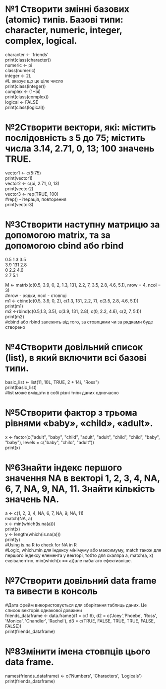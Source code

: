 # №1 Створити змінні базових (atomic) типів. Базові типи: character, numeric, integer, complex, logical.   


character <- 'friends'   
print(class(character))   
numeric <- pi   
class(numeric)   
integer <- 2L   
#L вказує що це ціле число   
print(class(integer))   
complex <- (1+5i)   
print(class(complex))   
logical <- FALSE   
print(class(logical))   


# №2Створити вектори, які: містить послідовність з 5 до 75; містить числа 3.14, 2.71, 0, 13; 100 значень TRUE.   


vector1 <- c(5:75)   
print(vector1)   
vector2 <- c(pi, 2.71, 0, 13)   
print(vector2)   
vector3 <- rep(TRUE, 100)   
#rep() - ітерація, повторення   
print(vector3)   


# №3Створити наступну матрицю за допомогою matrix, та за допомогою cbind або rbind   
0.5 1.3 3.5   
3.9 131 2.8   
0 2.2 4.6   
2 7 5.1   


M <- matrix(c(0.5, 3.9, 0, 2, 1.3, 131, 2.2, 7, 3.5, 2.8, 4.6, 5.1), nrow = 4, ncol = 3)   
#nrow - рядки, ncol - стовпці   
m1 <- cbind(c(0.5, 3.9, 0, 2), c(1.3, 131, 2.2, 7), c(3.5, 2.8, 4.6, 5.1))   
print(m1)   
m2 <-rbind(c(0.5,1.3, 3.5), c(3.9, 131, 2.8), c(0, 2.2, 4.6), c(2, 7, 5.1))   
print(m2)   
#cbind або rbind залежить від того, за стовпцями чи за рядками буде створено   


# №4Створити довільний список (list), в який включити всі базові типи.   


basic_list <- list(11, 10L, TRUE, 2 + 14i, "Ross")   
print(basic_list)   
#list може вміщати в собі різні типи даних одночасно   


# №5Створити фактор з трьома рівнями «baby», «child», «adult».   


x <- factor(c("adult", "baby", "child", "adult", "adult", "child", "child", "baby", "baby"), levels = c("baby", "child", "adult"))   
print(x)   


# №6Знайти індекс першого значення NA в векторі 1, 2, 3, 4, NA, 6, 7, NA, 9, NA, 11. Знайти кількість значень NA.   


a <- c(1, 2, 3, 4, NA, 6, 7, NA, 9, NA, 11)   
match(NA, a)   
x <- min(which(is.na(a)))   
print(x)   
y <- length(which(is.na(a)))   
print(y)   
#Using is.na R to check for NA in R   
#Logic, which.min для індексу мінімуму або максимуму, match також для першого індексу елемента у векторі, тобто для скаляра a, match(a, x) еквівалентно, min(which(x == a))але набагато ефективніше.   


# №7Створити довільний data frame та вивести в консоль   


#Дата фрейм використовується для зберігання таблиць даних. Це список векторів однакової довжини   
friends_dataframe <- data.frame(d1 = c(1:6), d2 = c('Joey','Phoebe', 'Ross', 'Monica', 'Chandler', 'Rachel'), d3 = c(TRUE, FALSE, TRUE, TRUE, FALSE, FALSE))   
print(friends_dataframe)   


# №8Змінити імена стовпців цього data frame.   


names(friends_dataframe) <- c('Numbers', 'Characters', 'Logicals')   
print(friends_dataframe)   
